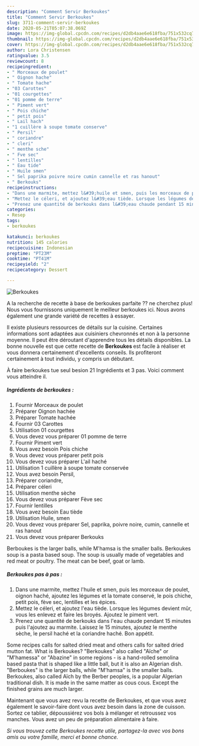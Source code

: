 ```yaml
---
description: "Comment Servir Berkoukes"
title: "Comment Servir Berkoukes"
slug: 3711-comment-servir-berkoukes
date: 2020-05-21T05:07:38.069Z
image: https://img-global.cpcdn.com/recipes/d2db4aae6e618fba/751x532cq70/berkoukes-photo-principale-de-la-recette.jpg
thumbnail: https://img-global.cpcdn.com/recipes/d2db4aae6e618fba/751x532cq70/berkoukes-photo-principale-de-la-recette.jpg
cover: https://img-global.cpcdn.com/recipes/d2db4aae6e618fba/751x532cq70/berkoukes-photo-principale-de-la-recette.jpg
author: Lora Christensen
ratingvalue: 3.5
reviewcount: 8
recipeingredient:
- " Morceaux de poulet"
- " Oignon hache"
- " Tomate hache"
- "03 Carottes"
- "01 courgettes"
- "01 pomme de terre"
- " Piment vert"
- " Pois chiche"
- " petit pois"
- " Lail hach"
- "1 cuillère à soupe tomate conserve"
- " Persil"
- " coriandre"
- " cleri"
- " menthe sche"
- " Fve sec"
- " lentilles"
- " Eau tide"
- " Huile smen"
- " Sel paprika poivre noire cumin cannelle et ras hanout"
- " Berkouks"
recipeinstructions:
- "Dans une marmite, mettez l&#39;huile et smen, puis les morceaux de poulet, oignon haché, ajoutez les légumes et la tomate conservé, le pois chiche, petit pois, fève sec, lentilles et les épices."
- "Mettez le céleri, et ajoutez l&#39;eau tiède. Lorsque les légumes devient mûr, vous les enlevez et faire les broyés. Ajoutez le piment vert."
- "Prenez une quantité de berkouks dans l&#39;eau chaude pendant 15 minutes puis l&#39;ajoutez au marmite. Laissez le 15 minutes, ajoutez le menthe sèche, le persil haché et la coriandre haché. Bon appétit."
categories:
- Resep
tags:
- berkoukes

katakunci: berkoukes 
nutrition: 145 calories
recipecuisine: Indonesian
preptime: "PT23M"
cooktime: "PT41M"
recipeyield: "2"
recipecategory: Dessert

---
```



![Berkoukes](https://img-global.cpcdn.com/recipes/d2db4aae6e618fba/751x532cq70/berkoukes-photo-principale-de-la-recette.jpg)

A la recherche de recette à base de berkoukes parfaite ?? ne cherchez plus! Nous vous fournissons uniquement le meilleur berkoukes ici. Nous avons également une grande variété de recettes à essayer.

Il existe plusieurs ressources de détails sur la cuisine. Certaines informations sont adaptées aux cuisiniers chevronnés et non à la personne moyenne. Il peut être déroutant d'apprendre tous les détails disponibles. La bonne nouvelle est que cette recette de <strong> Berkoukes </strong> est facile à réaliser et vous donnera certainement d'excellents conseils. Ils profiteront certainement à tout individu, y compris un débutant.

<!--inarticleads1-->

À faire berkoukes tue seul besion 21 Ingrédients et 3 pas. Voici comment vous atteindre il.

##### Ingrédients de berkoukes :

1. Fournir  Morceaux de poulet
1. Préparer  Oignon hachée
1. Préparer  Tomate hachée
1. Fournir 03 Carottes
1. Utilisation 01 courgettes
1. Vous devez vous préparer 01 pomme de terre
1. Fournir  Piment vert
1. Vous avez besoin  Pois chiche
1. Vous devez vous préparer  petit pois
1. Vous devez vous préparer  L&#39;ail haché
1. Utilisation 1 cuillère à soupe tomate conservée
1. Vous avez besoin  Persil,
1. Préparer  coriandre,
1. Préparer  céleri
1. Utilisation  menthe sèche
1. Vous devez vous préparer  Fève sec
1. Fournir  lentilles
1. Vous avez besoin  Eau tiède
1. Utilisation  Huile, smen
1. Vous devez vous préparer  Sel, paprika, poivre noire, cumin, cannelle et ras hanout
1. Vous devez vous préparer  Berkouks


Berboukes is the larger balls, while M&#39;hamsa is the smaller balls. Berkoukes soup is a pasta based soup. The soup is usually made of vegetables and red meat or poultry. The meat can be beef, goat or lamb. 

<!--inarticleads2-->

##### Berkoukes pas à pas :

1. Dans une marmite, mettez l&#39;huile et smen, puis les morceaux de poulet, oignon haché, ajoutez les légumes et la tomate conservé, le pois chiche, petit pois, fève sec, lentilles et les épices.
1. Mettez le céleri, et ajoutez l&#39;eau tiède. Lorsque les légumes devient mûr, vous les enlevez et faire les broyés. Ajoutez le piment vert.
1. Prenez une quantité de berkouks dans l&#39;eau chaude pendant 15 minutes puis l&#39;ajoutez au marmite. Laissez le 15 minutes, ajoutez le menthe sèche, le persil haché et la coriandre haché. Bon appétit.


Some recipes calls for salted dried meat and others calls for salted dried mutton fat. What is Berkoukes? &#34;Berkoukes&#34; also called &#34;Aïche&#34; or &#34;M&#39;hamessa&#34; or &#34;Abazine&#34; in some regions - is a hand-rolled semolina based pasta that is shaped like a little ball, but it is also an Algerian dish. &#34;Berboukes&#34; is the larger balls, while &#34;M&#39;hamsa&#34; is the smaller balls. Berkoukes, also called Aïch by the Berber peoples, is a popular Algerian traditional dish. It is made in the same matter as cous cous. Except the finished grains are much larger. 

<!--inarticleads1-->

<p>
Maintenant que vous avez revu la recette de Berkoukes, et que vous avez également le savoir-faire dont vous avez besoin dans la zone de cuisson. Sortez ce tablier, dépoussiérez vos bols à mélanger et retroussez vos manches. Vous avez un peu de préparation alimentaire à faire.
</p>

<p>
<i>Si vous trouvez cette Berkoukes recette utile, partagez-la avec vos bons amis ou votre famille, merci et bonne chance.</i>
</p>
